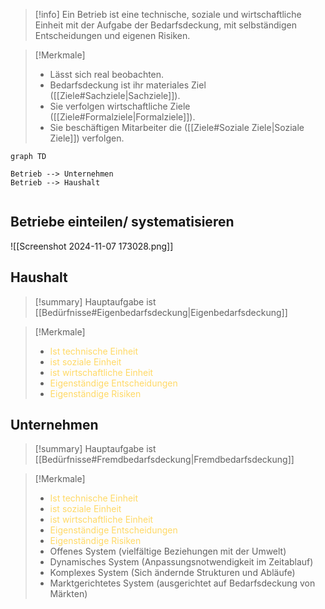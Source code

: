 >[!info]
>Ein Betrieb ist eine technische, soziale und wirtschaftliche Einheit mit der Aufgabe der Bedarfsdeckung, mit selbständigen Entscheidungen und eigenen Risiken.
>

>[!Merkmale]
>- Lässt sich real beobachten.
>- Bedarfsdeckung ist ihr materiales Ziel ([[Ziele#Sachziele|Sachziele]]).
>- Sie verfolgen wirtschaftliche Ziele ([[Ziele#Formalziele|Formalziele]]).
>- Sie beschäftigen Mitarbeiter die ([[Ziele#Soziale Ziele|Soziale Ziele]]) verfolgen.

```mermaid
graph TD

Betrieb --> Unternehmen
Betrieb --> Haushalt


```

## Betriebe einteilen/ systematisieren 
![[Screenshot 2024-11-07 173028.png]]

## Haushalt

>[!summary]
>Hauptaufgabe ist [[Bedürfnisse#Eigenbedarfsdeckung|Eigenbedarfsdeckung]]

>[!Merkmale]
>- <span style="color:  #FFD966;">Ist technische Einheit </span>
>- <span style="color:  #FFD966;"> ist soziale Einheit</span>
>- <span style="color:  #FFD966;">ist wirtschaftliche Einheit</span>
>- <span style="color:  #FFD966;">Eigenständige Entscheidungen</span>
>- <span style="color:  #FFD966;">Eigenständige Risiken</span>

## Unternehmen

>[!summary]
>Hauptaufgabe ist [[Bedürfnisse#Fremdbedarfsdeckung|Fremdbedarfsdeckung]]

>[!Merkmale]
>- <span style="color:  #FFD966;"> Ist technische Einheit </span>
>- <span style="color:  #FFD966;"> ist soziale Einheit</span>
>-  <span style="color:  #FFD966;">ist wirtschaftliche Einheit</span>
>- <span style="color:  #FFD966;">Eigenständige Entscheidungen</span>
>- <span style="color:  #FFD966;">Eigenständige Risiken </span>
>- Offenes System (vielfältige Beziehungen mit der Umwelt)
>- Dynamisches System (Anpassungsnotwendigkeit im Zeitablauf)
>- Komplexes System (Sich ändernde Strukturen und Abläufe)
>- Marktgerichtetes System (ausgerichtet auf Bedarfsdeckung von Märkten)



